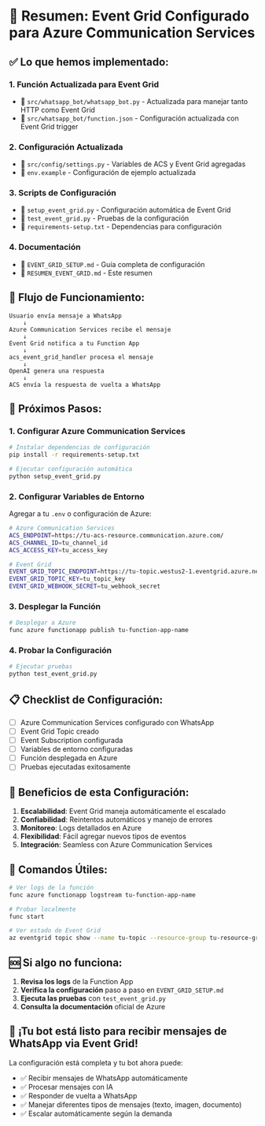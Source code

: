 # 🎉 Resumen: Event Grid Configurado para Azure Communication Services

## ✅ Lo que hemos implementado:

### 1. **Función Actualizada para Event Grid**
- 📁 `src/whatsapp_bot/whatsapp_bot.py` - Actualizada para manejar tanto HTTP como Event Grid
- 📁 `src/whatsapp_bot/function.json` - Configuración actualizada con Event Grid trigger

### 2. **Configuración Actualizada**
- 📁 `src/config/settings.py` - Variables de ACS y Event Grid agregadas
- 📁 `env.example` - Configuración de ejemplo actualizada

### 3. **Scripts de Configuración**
- 📁 `setup_event_grid.py` - Configuración automática de Event Grid
- 📁 `test_event_grid.py` - Pruebas de la configuración
- 📁 `requirements-setup.txt` - Dependencias para configuración

### 4. **Documentación**
- 📁 `EVENT_GRID_SETUP.md` - Guía completa de configuración
- 📁 `RESUMEN_EVENT_GRID.md` - Este resumen

## 🔄 Flujo de Funcionamiento:

```
Usuario envía mensaje a WhatsApp
    ↓
Azure Communication Services recibe el mensaje
    ↓
Event Grid notifica a tu Function App
    ↓
acs_event_grid_handler procesa el mensaje
    ↓
OpenAI genera una respuesta
    ↓
ACS envía la respuesta de vuelta a WhatsApp
```

## 🚀 Próximos Pasos:

### 1. **Configurar Azure Communication Services**
```bash
# Instalar dependencias de configuración
pip install -r requirements-setup.txt

# Ejecutar configuración automática
python setup_event_grid.py
```

### 2. **Configurar Variables de Entorno**
Agregar a tu `.env` o configuración de Azure:
```bash
# Azure Communication Services
ACS_ENDPOINT=https://tu-acs-resource.communication.azure.com/
ACS_CHANNEL_ID=tu_channel_id
ACS_ACCESS_KEY=tu_access_key

# Event Grid
EVENT_GRID_TOPIC_ENDPOINT=https://tu-topic.westus2-1.eventgrid.azure.net/api/events
EVENT_GRID_TOPIC_KEY=tu_topic_key
EVENT_GRID_WEBHOOK_SECRET=tu_webhook_secret
```

### 3. **Desplegar la Función**
```bash
# Desplegar a Azure
func azure functionapp publish tu-function-app-name
```

### 4. **Probar la Configuración**
```bash
# Ejecutar pruebas
python test_event_grid.py
```

## 📋 Checklist de Configuración:

- [ ] Azure Communication Services configurado con WhatsApp
- [ ] Event Grid Topic creado
- [ ] Event Subscription configurada
- [ ] Variables de entorno configuradas
- [ ] Función desplegada en Azure
- [ ] Pruebas ejecutadas exitosamente

## 🎯 Beneficios de esta Configuración:

1. **Escalabilidad**: Event Grid maneja automáticamente el escalado
2. **Confiabilidad**: Reintentos automáticos y manejo de errores
3. **Monitoreo**: Logs detallados en Azure
4. **Flexibilidad**: Fácil agregar nuevos tipos de eventos
5. **Integración**: Seamless con Azure Communication Services

## 🔧 Comandos Útiles:

```bash
# Ver logs de la función
func azure functionapp logstream tu-function-app-name

# Probar localmente
func start

# Ver estado de Event Grid
az eventgrid topic show --name tu-topic --resource-group tu-resource-group
```

## 🆘 Si algo no funciona:

1. **Revisa los logs** de la Function App
2. **Verifica la configuración** paso a paso en `EVENT_GRID_SETUP.md`
3. **Ejecuta las pruebas** con `test_event_grid.py`
4. **Consulta la documentación** oficial de Azure

## 🎉 ¡Tu bot está listo para recibir mensajes de WhatsApp via Event Grid!

La configuración está completa y tu bot ahora puede:
- ✅ Recibir mensajes de WhatsApp automáticamente
- ✅ Procesar mensajes con IA
- ✅ Responder de vuelta a WhatsApp
- ✅ Manejar diferentes tipos de mensajes (texto, imagen, documento)
- ✅ Escalar automáticamente según la demanda 